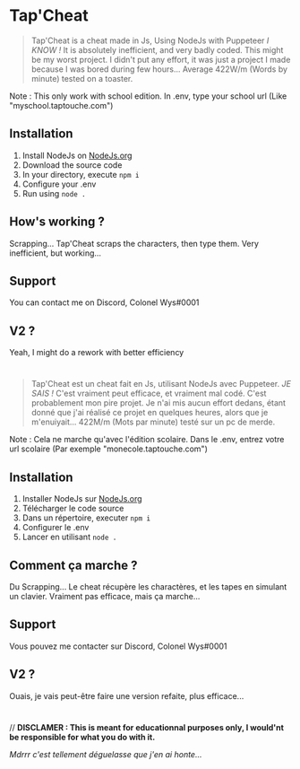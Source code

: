 # Tap'Cheat

> Tap'Cheat is a cheat made in Js, Using NodeJs with Puppeteer
*I KNOW !* It is absolutely inefficient, and very badly coded.
This might be my worst project. I didn't put any effort, it was just a project I made because I was bored during few hours...
Average 422W/m (Words by minute) tested on a toaster.

Note : This only work with school edition. In .env, type your school url (Like "myschool.taptouche.com")

## Installation

1. Install NodeJs on [NodeJs.org](https://nodejs.org/en/)
2. Download the source code
3. In your directory, execute `npm i`
4. Configure your .env
5. Run using `node .`

## How's working ?
Scrapping...
Tap'Cheat scraps the characters, then type them.
Very inefficient, but working...

## Support
You can contact me on Discord, Colonel Wys#0001

## V2 ?
Yeah, I might do a rework with better efficiency
#

> Tap'Cheat est un cheat fait en Js, utilisant NodeJs avec Puppeteer.
*JE SAIS !* C'est vraiment peut efficace, et vraiment mal codé.
C'est probablement mon pire projet. Je n'ai mis aucun effort dedans, étant donné que j'ai réalisé ce projet en quelques heures, alors que je m'enuiyait...
422M/m (Mots par minute) testé sur un pc de merde.

Note : Cela ne marche qu'avec l'édition scolaire. Dans le .env, entrez votre url scolaire (Par exemple "monecole.taptouche.com")

## Installation

1. Installer NodeJs sur [NodeJs.org](https://nodejs.org/fr)
2. Télécharger le code source
3. Dans un répertoire, executer `npm i`
4. Configurer le .env
5. Lancer en utilisant `node .`

## Comment ça marche ?
Du Scrapping...
Le cheat récupère les charactères, et les tapes en simulant un clavier.
Vraiment pas efficace, mais ça marche...

## Support
Vous pouvez me contacter sur Discord, Colonel Wys#0001

## V2 ?
Ouais, je vais peut-être faire une version refaite, plus efficace...
#

// **DISCLAMER : This is meant for educationnal purposes only, I would'nt be responsible for what you do with it.**



*Mdrrr c'est tellement déguelasse que j'en ai honte...*
